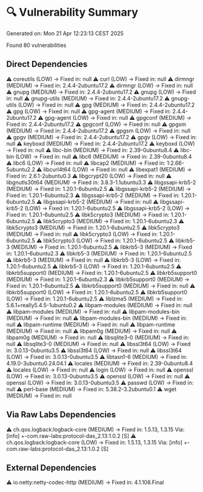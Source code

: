 # 🔍 Vulnerability Summary
Generated on: Mon 21 Apr 12:23:13 CEST 2025

Found 80 vulnerabilities

## Direct Dependencies

⚠️ coreutils (LOW) → Fixed in: null
⚠️ curl (LOW) → Fixed in: null
⚠️ dirmngr (MEDIUM) → Fixed in: 2.4.4-2ubuntu17.2
⚠️ dirmngr (LOW) → Fixed in: null
⚠️ gnupg (MEDIUM) → Fixed in: 2.4.4-2ubuntu17.2
⚠️ gnupg (LOW) → Fixed in: null
⚠️ gnupg-utils (MEDIUM) → Fixed in: 2.4.4-2ubuntu17.2
⚠️ gnupg-utils (LOW) → Fixed in: null
⚠️ gpg (MEDIUM) → Fixed in: 2.4.4-2ubuntu17.2
⚠️ gpg (LOW) → Fixed in: null
⚠️ gpg-agent (MEDIUM) → Fixed in: 2.4.4-2ubuntu17.2
⚠️ gpg-agent (LOW) → Fixed in: null
⚠️ gpgconf (MEDIUM) → Fixed in: 2.4.4-2ubuntu17.2
⚠️ gpgconf (LOW) → Fixed in: null
⚠️ gpgsm (MEDIUM) → Fixed in: 2.4.4-2ubuntu17.2
⚠️ gpgsm (LOW) → Fixed in: null
⚠️ gpgv (MEDIUM) → Fixed in: 2.4.4-2ubuntu17.2
⚠️ gpgv (LOW) → Fixed in: null
⚠️ keyboxd (MEDIUM) → Fixed in: 2.4.4-2ubuntu17.2
⚠️ keyboxd (LOW) → Fixed in: null
⚠️ libc-bin (MEDIUM) → Fixed in: 2.39-0ubuntu8.4
⚠️ libc-bin (LOW) → Fixed in: null
⚠️ libc6 (MEDIUM) → Fixed in: 2.39-0ubuntu8.4
⚠️ libc6 (LOW) → Fixed in: null
⚠️ libcap2 (MEDIUM) → Fixed in: 1:2.66-5ubuntu2.2
⚠️ libcurl4t64 (LOW) → Fixed in: null
⚠️ libexpat1 (MEDIUM) → Fixed in: 2.6.1-2ubuntu0.3
⚠️ libgcrypt20 (LOW) → Fixed in: null
⚠️ libgnutls30t64 (MEDIUM) → Fixed in: 3.8.3-1.1ubuntu3.3
⚠️ libgssapi-krb5-2 (MEDIUM) → Fixed in: 1.20.1-6ubuntu2.5
⚠️ libgssapi-krb5-2 (MEDIUM) → Fixed in: 1.20.1-6ubuntu2.3
⚠️ libgssapi-krb5-2 (MEDIUM) → Fixed in: 1.20.1-6ubuntu2.5
⚠️ libgssapi-krb5-2 (MEDIUM) → Fixed in: null
⚠️ libgssapi-krb5-2 (LOW) → Fixed in: 1.20.1-6ubuntu2.5
⚠️ libgssapi-krb5-2 (LOW) → Fixed in: 1.20.1-6ubuntu2.5
⚠️ libk5crypto3 (MEDIUM) → Fixed in: 1.20.1-6ubuntu2.5
⚠️ libk5crypto3 (MEDIUM) → Fixed in: 1.20.1-6ubuntu2.3
⚠️ libk5crypto3 (MEDIUM) → Fixed in: 1.20.1-6ubuntu2.5
⚠️ libk5crypto3 (MEDIUM) → Fixed in: null
⚠️ libk5crypto3 (LOW) → Fixed in: 1.20.1-6ubuntu2.5
⚠️ libk5crypto3 (LOW) → Fixed in: 1.20.1-6ubuntu2.5
⚠️ libkrb5-3 (MEDIUM) → Fixed in: 1.20.1-6ubuntu2.5
⚠️ libkrb5-3 (MEDIUM) → Fixed in: 1.20.1-6ubuntu2.3
⚠️ libkrb5-3 (MEDIUM) → Fixed in: 1.20.1-6ubuntu2.5
⚠️ libkrb5-3 (MEDIUM) → Fixed in: null
⚠️ libkrb5-3 (LOW) → Fixed in: 1.20.1-6ubuntu2.5
⚠️ libkrb5-3 (LOW) → Fixed in: 1.20.1-6ubuntu2.5
⚠️ libkrb5support0 (MEDIUM) → Fixed in: 1.20.1-6ubuntu2.5
⚠️ libkrb5support0 (MEDIUM) → Fixed in: 1.20.1-6ubuntu2.3
⚠️ libkrb5support0 (MEDIUM) → Fixed in: 1.20.1-6ubuntu2.5
⚠️ libkrb5support0 (MEDIUM) → Fixed in: null
⚠️ libkrb5support0 (LOW) → Fixed in: 1.20.1-6ubuntu2.5
⚠️ libkrb5support0 (LOW) → Fixed in: 1.20.1-6ubuntu2.5
⚠️ liblzma5 (MEDIUM) → Fixed in: 5.6.1+really5.4.5-1ubuntu0.2
⚠️ libpam-modules (MEDIUM) → Fixed in: null
⚠️ libpam-modules (MEDIUM) → Fixed in: null
⚠️ libpam-modules-bin (MEDIUM) → Fixed in: null
⚠️ libpam-modules-bin (MEDIUM) → Fixed in: null
⚠️ libpam-runtime (MEDIUM) → Fixed in: null
⚠️ libpam-runtime (MEDIUM) → Fixed in: null
⚠️ libpam0g (MEDIUM) → Fixed in: null
⚠️ libpam0g (MEDIUM) → Fixed in: null
⚠️ libsqlite3-0 (MEDIUM) → Fixed in: null
⚠️ libsqlite3-0 (MEDIUM) → Fixed in: null
⚠️ libssl3t64 (LOW) → Fixed in: 3.0.13-0ubuntu3.5
⚠️ libssl3t64 (LOW) → Fixed in: null
⚠️ libssl3t64 (LOW) → Fixed in: 3.0.13-0ubuntu3.5
⚠️ libtasn1-6 (MEDIUM) → Fixed in: 4.19.0-3ubuntu0.24.04.1
⚠️ locales (MEDIUM) → Fixed in: 2.39-0ubuntu8.4
⚠️ locales (LOW) → Fixed in: null
⚠️ login (LOW) → Fixed in: null
⚠️ openssl (LOW) → Fixed in: 3.0.13-0ubuntu3.5
⚠️ openssl (LOW) → Fixed in: null
⚠️ openssl (LOW) → Fixed in: 3.0.13-0ubuntu3.5
⚠️ passwd (LOW) → Fixed in: null
⚠️ perl-base (MEDIUM) → Fixed in: 5.38.2-3.2ubuntu0.1
⚠️ wget (MEDIUM) → Fixed in: null

## Via Raw Labs Dependencies

⚠️ ch.qos.logback:logback-core (MEDIUM) → Fixed in: 1.5.13, 1.3.15
   Via: [info]     +-com.raw-labs:protocol-das_2.13:1.0.2 [S]
⚠️ ch.qos.logback:logback-core (LOW) → Fixed in: 1.5.13, 1.3.15
   Via: [info]     +-com.raw-labs:protocol-das_2.13:1.0.2 [S]

## External Dependencies

⚠️ io.netty:netty-codec-http (MEDIUM) → Fixed in: 4.1.108.Final
